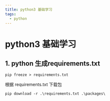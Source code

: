 ```yaml
---
title: python3 基础学习
tags:
  - python
---
```

# python3 基础学习
## 1. python 生成requirements.txt
```
pip freeze > requirements.txt
```

根据  requirements.txt 下载包
```
pip download -r .\requirements.txt .\packages\
```